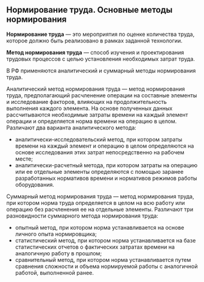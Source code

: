 Нормирование труда. Основные методы нормирования
---

**Нормирование труда** — это мероприятия по оценке количе­ства труда, которое должно быть реализовано в рамках задан­ной технологии.

**Метод нормирования труда** — способ изучения и проектирования трудовых процессов с целью установления необходимых затрат труда.

В РФ применяются аналитический и суммарный методы нормирования труда.

Аналитический метод нормирования труда — метод нормирования труда, предполагающий расчленение операции на составные элементы и исследование факторов, влияющих на продолжительность выполнения каждого элемента. На основе полученных данных рассчитываются необходимые затраты времени на каждый элемент операции и определяется норма времени на операцию в целом. Различают два варианта аналитического метода:
- аналитически-исследовательский метод, при котором затраты времени на каждый элемент и операцию в целом определяются на основе исследования этих затрат непосредственно на рабочем месте;
- аналитически-расчетный метода, при котором затраты на операцию или ее отдельные элементы определяются с помощью заранее разработанных нормативов времени и нормативов режимов работы оборудования.

Суммарный метод нормирования труда — метод нормирования труда, при котором норма труда определяется в целом на всю работу или операцию без расчленения ее на отдельные элементы. Различают три разновидности суммарного метода нормирования труда:
- опытный метод, при котором норма устанавливается на основе личного опыта нормировщика;
- статистический метод, при котором норма устанавливается на базе статистических отчетов о фактических затратах времени на аналогичную работу в прошлом;
- сравнительный метод, при котором норма устанавливается путем сравнения сложности и объема нормируемой работы с аналогичной работой, выполненной ранее.

